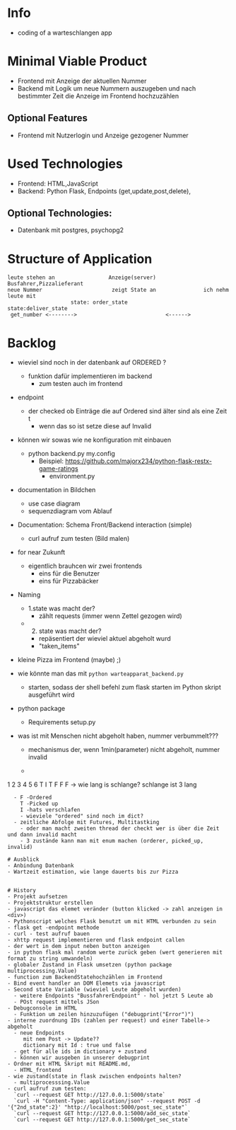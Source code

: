 # Info
- coding of a warteschlangen app
# Minimal Viable Product
- Frontend mit Anzeige der aktuellen Nummer
- Backend mit Logik um neue Nummern auszugeben und nach bestimmter Zeit die Anzeige im Frontend hochzuzählen
## Optional Features
- Frontend mit Nutzerlogin und Anzeige gezogener Nummer
# Used Technologies
- Frontend: HTML,JavaScript
- Backend: Python Flask, Endpoints (get,update,post,delete),
## Optional Technologies:
- Datenbank mit postgres, psychopg2 
# Structure of Application
```
leute stehen an                 Anzeige(server)        Busfahrer,Pizzalieferant
neue Nummer                      zeigt State an               ich nehm leute mit
                    state: order_state               state:deliver_state
 get_number <-------->                            <------>
```
# Backlog
- wieviel sind noch in der datenbank auf ORDERED ?
  - funktion dafür implementieren im backend
    - zum testen auch im frontend
- endpoint
  - der checked ob Einträge die auf Ordered sind älter sind als eine Zeit t
    - wenn das so ist setze diese auf Invalid
- können wir sowas wie ne konfiguration mit einbauen
  - python backend.py my.config
    - Beispiel: https://github.com/majorx234/python-flask-restx-game-ratings
      - environment.py
- documentation in Bildchen
  - use case diagram
  - sequenzdiagram vom Ablauf
- Documentation:
  Schema Front/Backend interaction (simple)
  - curl aufruf zum testen (Bild malen)

- for near Zukunft
  - eigentlich brauhcen wir zwei frontends
    - eins für die Benutzer
	- eins für Pizzabäcker

- Naming 
  - 1.state was macht der?
    - zählt requests (immer wenn Zettel gezogen wird)
  - 2. state was macht der?
    - repäsentiert der wieviel aktuel abgeholt wurd 
	- "taken_items"
- kleine Pizza im Frontend (maybe) ;)
- wie könnte man das mit `python warteapparat_backend.py`
  - starten, sodass der shell befehl zum flask starten im Python skript ausgeführt wird
- python package 
  - Requirements setup.py
- was ist mit Menschen nicht abgeholt haben, nummer verbummelt???
  - mechanismus der, wenn 1min(parameter) nicht abgeholt, nummer invalid
  - ```
1 2 3 4 5 6
T I T F F F -> wie lang is schlange? schlange ist 3 lang
```
  - F -Ordered
    T -Picked up
	I -hats verschlafen
    - wieviele "ordered" sind noch im dict? 
  - zeitliche Abfolge mit Futures, Multitastking
    - oder man macht zweiten thread der checkt wer is über die Zeit und dann invalid macht
    - 3 zustände kann man mit enum machen (orderer, picked_up, invalid) 

# Ausblick
- Anbindung Datenbank
- Wartzeit estimation, wie lange dauerts bis zur Pizza


# History
- Projekt aufsetzen
- Projektstruktur erstellen
- javascript das elemet veränder (button klicked -> zahl anzeigen in <div>)
- Pythonscript welches Flask benutzt um mit HTML verbunden zu sein
- flask get -endpoint methode
- curl - test aufruf bauen
- xhttp request implementieren und flask endpoint callen
- der wert in dem input neben button anzeigen
- in python flask mal random werte zurück geben (wert generieren mit format zu string umwandeln)
- globaler Zustand in Flask umsetzen (python package multiprocessing.Value)
- function zum BackendStatehochzählen im Frontend
- Bind event handler an DOM Elemets via javascript
- Second state Variable (wieviel Leute abgeholt wurden)
  - weitere Endpoints "BussfahrerEndpoint" - hol jetzt 5 Leute ab
  - POst request mittels JSon
- Debugconsole im HTML
  - Funktion um zeilen hinzuzufügen ("debugprint("Error")")
- interne zuordnung IDs (zahlen per request) und einer Tabelle-> abgeholt
  - neue Endpoints 
     mit nem Post -> Update?? 
	 dictionary mit Id : true und false	
  - get für alle ids im dictionary + zustand
  - können wir ausgeben in unserer debugprint
- Ordner mit HTML Skript mit README.md,
  - HTML_frontend
- wie zustand(state in flask zwischen endpoints halten?
  - multiprocesssing.Value
- curl aufruf zum testen:
  `curl --request GET http://127.0.0.1:5000/state`
  `curl -H "Content-Type: application/json" --request POST -d '{"2nd_state":2}' "http://localhost:5000/post_sec_state"`
  `curl --request GET http://127.0.0.1:5000/add_sec_state`
  `curl --request GET http://127.0.0.1:5000/get_sec_state`	

